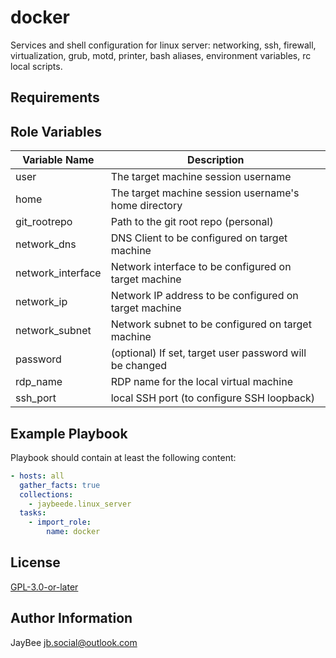docker
=========

Services and shell configuration for linux server: networking, ssh, firewall, virtualization, grub, motd, printer, bash aliases, environment variables, rc local scripts.

Requirements
------------



Role Variables
--------------

Variable Name | Description
------------- | -----------
user | The target machine session username
home | The target machine session username's home directory
git_rootrepo | Path to the git root repo (personal)
network_dns | DNS Client to be configured on target machine
network_interface | Network interface to be configured on target machine
network_ip | Network IP address to be configured on target machine
network_subnet | Network subnet to be configured on target machine
password | (optional) If set, target user password will be changed
rdp_name | RDP name for the local virtual machine
ssh_port | local SSH port (to configure SSH loopback)

Example Playbook
----------------

Playbook should contain at least the following content:

```yaml
- hosts: all
  gather_facts: true
  collections:
    - jaybeede.linux_server
  tasks:
    - import_role:
        name: docker
```

License
-------

[GPL-3.0-or-later](../../LICENSE)

Author Information
------------------

JayBee <jb.social@outlook.com>
